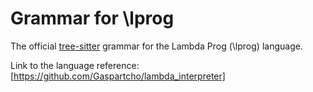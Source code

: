 # Grammar for \lprog

The official [tree-sitter](https://tree-sitter.github.io/tree-sitter/) grammar for the Lambda Prog (\\lprog) language.

Link to the language reference: [https://github.com/Gaspartcho/lambda_interpreter]
